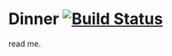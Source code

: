 # Dinner [![Build Status](https://travis-ci.org/suloginscene/dinner.svg?branch=master)](https://travis-ci.org/suloginscene/dinner)

read me.
